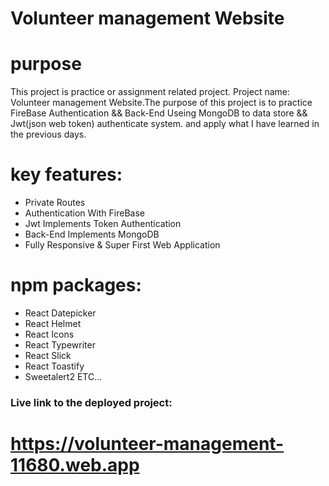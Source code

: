 # Volunteer management Website

# purpose
This project is practice or assignment related project. Project name: Volunteer management Website.The purpose of this project is to practice FireBase Authentication && Back-End Useing MongoDB to data store && Jwt(json web token) authenticate system. and apply what I have learned in the previous days.


# key features:
- Private Routes
- Authentication With FireBase
- Jwt Implements Token Authentication
- Back-End Implements MongoDB
- Fully Responsive & Super First Web Application

# npm packages:
- React Datepicker
- React Helmet
- React Icons
- React Typewriter
- React Slick
- React Toastify
- Sweetalert2 ETC...

### Live link to the deployed project:
# https://volunteer-management-11680.web.app


